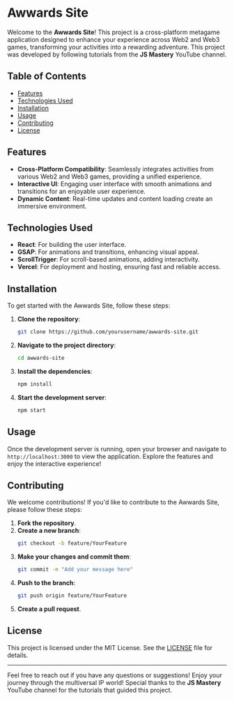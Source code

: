 # Awwards Site

Welcome to the **Awwards Site**! This project is a cross-platform metagame application designed to enhance your experience across Web2 and Web3 games, transforming your activities into a rewarding adventure. This project was developed by following tutorials from the **JS Mastery** YouTube channel.

## Table of Contents

- [Features](#features)
- [Technologies Used](#technologies-used)
- [Installation](#installation)
- [Usage](#usage)
- [Contributing](#contributing)
- [License](#license)

## Features

- **Cross-Platform Compatibility**: Seamlessly integrates activities from various Web2 and Web3 games, providing a unified experience.
- **Interactive UI**: Engaging user interface with smooth animations and transitions for an enjoyable user experience.
- **Dynamic Content**: Real-time updates and content loading create an immersive environment.

## Technologies Used

- **React**: For building the user interface.
- **GSAP**: For animations and transitions, enhancing visual appeal.
- **ScrollTrigger**: For scroll-based animations, adding interactivity.
- **Vercel**: For deployment and hosting, ensuring fast and reliable access.

## Installation

To get started with the Awwards Site, follow these steps:

1. **Clone the repository**:
   ```bash
   git clone https://github.com/yourusername/awwards-site.git
   ```

2. **Navigate to the project directory**:
   ```bash
   cd awwards-site
   ```

3. **Install the dependencies**:
   ```bash
   npm install
   ```

4. **Start the development server**:
   ```bash
   npm start
   ```

## Usage

Once the development server is running, open your browser and navigate to `http://localhost:3000` to view the application. Explore the features and enjoy the interactive experience!

## Contributing

We welcome contributions! If you'd like to contribute to the Awwards Site, please follow these steps:

1. **Fork the repository**.
2. **Create a new branch**:
   ```bash
   git checkout -b feature/YourFeature
   ```
3. **Make your changes and commit them**:
   ```bash
   git commit -m "Add your message here"
   ```
4. **Push to the branch**:
   ```bash
   git push origin feature/YourFeature
   ```
5. **Create a pull request**.

## License

This project is licensed under the MIT License. See the [LICENSE](LICENSE) file for details.

---

Feel free to reach out if you have any questions or suggestions! Enjoy your journey through the multiversal IP world! Special thanks to the **JS Mastery** YouTube channel for the tutorials that guided this project.
